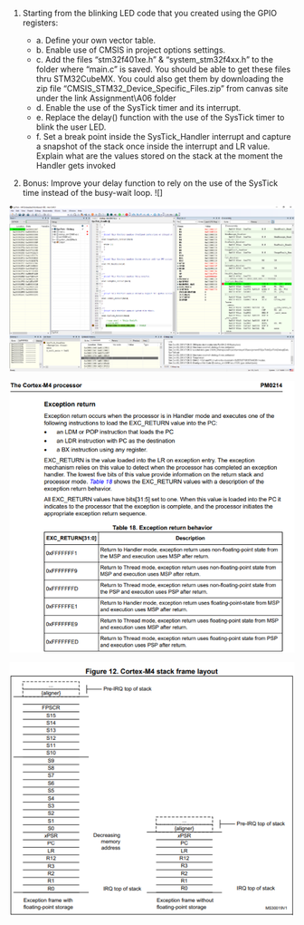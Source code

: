 1. Starting from the blinking LED code that you created using the GPIO registers:
	- a. Define your own vector table.
	- b. Enable use of CMSIS in project options settings.
	- c. Add the files “stm32f401xe.h” & “system_stm32f4xx.h” to the folder where “main.c” is saved. You should be able to get these files thru STM32CubeMX. You could also get them by downloading the zip file “CMSIS_STM32_Device_Specific_Files.zip” from canvas site under the link Assignment\A06 folder
	- d. Enable the use of the SysTick timer and its interrupt.
	- e. Replace the delay() function with the use of the SysTick timer to blink the user LED.
	- f. Set a break point inside the SysTick_Handler interrupt and capture a snapshot of the stack once inside the interrupt and LR value. Explain what are the values stored on the stack at the moment the Handler gets invoked

2. Bonus: Improve your delay function to rely on the use of the SysTick time instead of the busy-wait loop.
![]

![](images/SysTick_Handler.PNG)

![](images/EXC_RETURN.PNG)

![](images/stack_frame.PNG)
